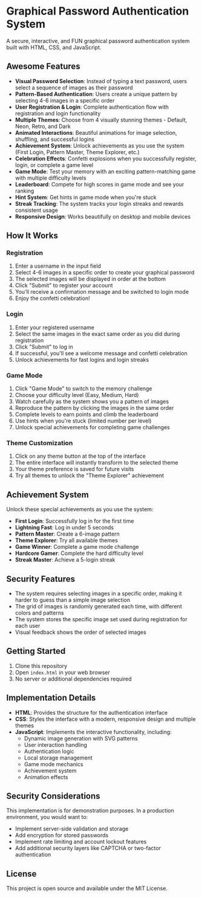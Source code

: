 # Graphical Password Authentication System

A secure, interactive, and FUN graphical password authentication system built with HTML, CSS, and JavaScript.

## Awesome Features

- **Visual Password Selection**: Instead of typing a text password, users select a sequence of images as their password
- **Pattern-Based Authentication**: Users create a unique pattern by selecting 4-6 images in a specific order
- **User Registration & Login**: Complete authentication flow with registration and login functionality
- **Multiple Themes**: Choose from 4 visually stunning themes - Default, Neon, Retro, and Dark
- **Animated Interactions**: Beautiful animations for image selection, shuffling, and successful logins
- **Achievement System**: Unlock achievements as you use the system (First Login, Pattern Master, Theme Explorer, etc.)
- **Celebration Effects**: Confetti explosions when you successfully register, login, or complete a game level
- **Game Mode**: Test your memory with an exciting pattern-matching game with multiple difficulty levels
- **Leaderboard**: Compete for high scores in game mode and see your ranking
- **Hint System**: Get hints in game mode when you're stuck
- **Streak Tracking**: The system tracks your login streaks and rewards consistent usage
- **Responsive Design**: Works beautifully on desktop and mobile devices

## How It Works

### Registration

1. Enter a username in the input field
2. Select 4-6 images in a specific order to create your graphical password
3. The selected images will be displayed in order at the bottom
4. Click "Submit" to register your account
5. You'll receive a confirmation message and be switched to login mode
6. Enjoy the confetti celebration!

### Login

1. Enter your registered username
2. Select the same images in the exact same order as you did during registration
3. Click "Submit" to log in
4. If successful, you'll see a welcome message and confetti celebration
5. Unlock achievements for fast logins and login streaks

### Game Mode

1. Click "Game Mode" to switch to the memory challenge
2. Choose your difficulty level (Easy, Medium, Hard)
3. Watch carefully as the system shows you a pattern of images
4. Reproduce the pattern by clicking the images in the same order
5. Complete levels to earn points and climb the leaderboard
6. Use hints when you're stuck (limited number per level)
7. Unlock special achievements for completing game challenges

### Theme Customization

1. Click on any theme button at the top of the interface
2. The entire interface will instantly transform to the selected theme
3. Your theme preference is saved for future visits
4. Try all themes to unlock the "Theme Explorer" achievement

## Achievement System

Unlock these special achievements as you use the system:

- **First Login**: Successfully log in for the first time
- **Lightning Fast**: Log in under 5 seconds
- **Pattern Master**: Create a 6-image pattern
- **Theme Explorer**: Try all available themes
- **Game Winner**: Complete a game mode challenge
- **Hardcore Gamer**: Complete the hard difficulty level
- **Streak Master**: Achieve a 5-login streak

## Security Features

- The system requires selecting images in a specific order, making it harder to guess than a simple image selection
- The grid of images is randomly generated each time, with different colors and patterns
- The system stores the specific image set used during registration for each user
- Visual feedback shows the order of selected images

## Getting Started

1. Clone this repository
2. Open `index.html` in your web browser
3. No server or additional dependencies required

## Implementation Details

- **HTML**: Provides the structure for the authentication interface
- **CSS**: Styles the interface with a modern, responsive design and multiple themes
- **JavaScript**: Implements the interactive functionality, including:
  - Dynamic image generation with SVG patterns
  - User interaction handling
  - Authentication logic
  - Local storage management
  - Game mode mechanics
  - Achievement system
  - Animation effects

## Security Considerations

This implementation is for demonstration purposes. In a production environment, you would want to:

- Implement server-side validation and storage
- Add encryption for stored passwords
- Implement rate limiting and account lockout features
- Add additional security layers like CAPTCHA or two-factor authentication

## License

This project is open source and available under the MIT License. 